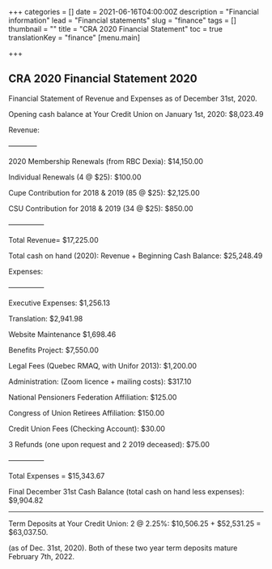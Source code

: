 +++
categories = []
date = 2021-06-16T04:00:00Z
description = "Financial information"
lead = "Financial statements"
slug = "finance"
tags = []
thumbnail = ""
title = "CRA 2020 Financial Statement"
toc = true
translationKey = "finance"
[menu.main]

+++
## CRA 2020 Financial Statement 2020

Financial Statement of Revenue and Expenses as of December 31st, 2020.

Opening cash balance at Your Credit Union on January 1st, 2020: $8,023.49

Revenue:

————

2020 Membership Renewals (from RBC Dexia): $14,150.00

Individual Renewals (4 @ $25): $100.00

Cupe Contribution for 2018 & 2019 (85 @ $25): $2,125.00

CSU Contribution for 2018 & 2019 (34 @ $25): $850.00

—————

Total Revenue= $17,225.00

Total cash on hand (2020): Revenue + Beginning Cash Balance: $25,248.49

Expenses:

—————

Executive Expenses: $1,256.13

Translation: $2,941.98

Website Maintenance $1,698.46

Benefits Project: $7,550.00

Legal Fees (Quebec RMAQ, with Unifor 2013): $1,200.00

Administration: (Zoom licence + mailing costs): $317.10

National Pensioners Federation Affiliation: $125.00

Congress of Union Retirees Affiliation: $150.00

Credit Union Fees (Checking Account): $30.00

3 Refunds (one upon request and 2 2019 deceased): $75.00

—————

Total Expenses = $15,343.67

Final December 31st Cash Balance (total cash on hand less expenses): $9,904.82

____________________________________________________________________________

Term Deposits at Your Credit Union: 2 @ 2.25%: $10,506.25 + $52,531.25 = $63,037.50.

(as of Dec. 31st, 2020). Both of these two year term deposits mature February 7th, 2022.